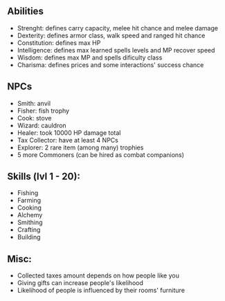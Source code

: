 ## Abilities

- Strenght: defines carry capacity, melee hit chance and melee damage
- Dexterity: defines armor class, walk speed and ranged hit chance
- Constitution: defines max HP
- Intelligence: defines max learned spells levels and MP recover speed
- Wisdom: defines max MP and spells dificulty class
- Charisma: defines prices and some interactions' success chance

## NPCs

- Smith: anvil
- Fisher: fish trophy
- Cook: stove
- Wizard: cauldron
- Healer: took 10000 HP damage total
- Tax Collector: have at least 4 NPCs
- Explorer: 2 rare item (among many) trophies
- 5 more Commoners (can be hired as combat companions)

## Skills (lvl 1 - 20):

- Fishing
- Farming
- Cooking
- Alchemy
- Smithing
- Crafting
- Building

## Misc:

- Collected taxes amount depends on how people like you
- Giving gifts can increase people's likelihood
- Likelihood of people is influenced by their rooms' furniture
